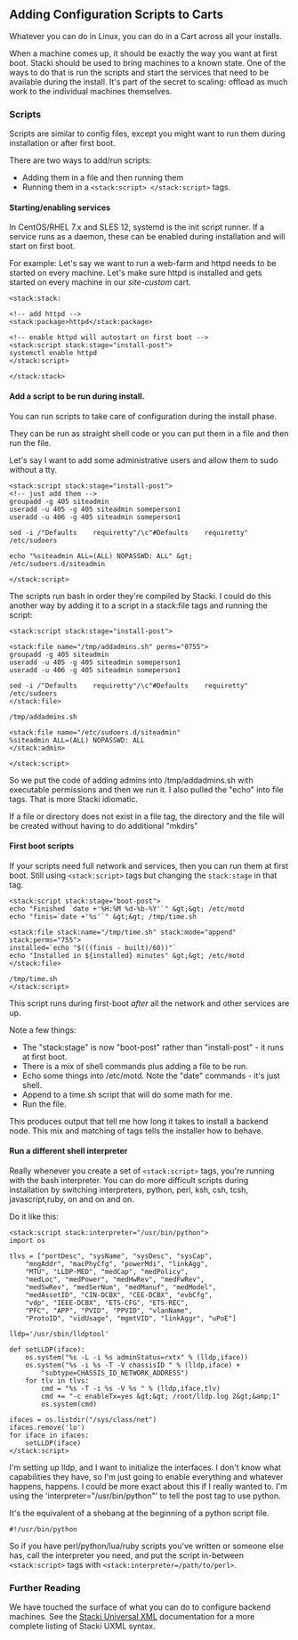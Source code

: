 ## Adding Configuration Scripts to Carts

Whatever you can do in Linux, you can do in a Cart across all your installs.

When a machine comes up, it should be exactly the way you want at first boot. Stacki should be used to bring machines to a known state. One of the ways to do that is run the scripts and start the services that need to be available during the install. It's part of the secret to scaling: offload as much work to the individual machines themselves.

### Scripts

Scripts are similar to config files, except you might want to run them during installation or after first boot.

There are two ways to add/run scripts:
* Adding them in a file and then running them
* Running them in a `<stack:script> </stack:script>` tags.

#### Starting/enabling services

In CentOS/RHEL 7.x and SLES 12, systemd is the init script runner. If a service runs as a daemon, these can be enabled during installation and will start on first boot.

For example: Let's say we want to run a web-farm and httpd needs to be started on every machine. Let's make sure httpd is installed and gets started on every machine in our *site-custom* cart.


```
<stack:stack:

<!-- add httpd -->
<stack:package>httpd</stack:package>

<!-- enable httpd will autostart on first boot -->
<stack:script stack:stage="install-post">
systemctl enable httpd
</stack:script>

</stack:stack>
```

#### Add a script to be run during install.

You can run scripts to take care of configuration during the install phase.

They can be run as straight shell code or you can put them in a file and then run the file.

Let's say I want to add some administrative users and allow them to sudo without a tty.

```
<stack:script stack:stage="install-post">
<!-- just add them -->
groupadd -g 405 siteadmin
useradd -u 405 -g 405 siteadmin someperson1
useradd -u 406 -g 405 siteadmin someperson1

sed -i /"Defaults    requiretty"/\c"#Defaults    requiretty" /etc/sudoers

echo "%siteadmin ALL=(ALL) NOPASSWD: ALL" &gt; /etc/sudoers.d/siteadmin

</stack:script>
```

The scripts run bash in order they're compiled by Stacki. I could do this another way by adding it to a script in a stack:file tags and running the script:

```
<stack:script stack:stage="install-post">

<stack:file name="/tmp/addadmins.sh" perms="0755">
groupadd -g 405 siteadmin
useradd -u 405 -g 405 siteadmin someperson1
useradd -u 406 -g 405 siteadmin someperson1

sed -i /"Defaults    requiretty"/\c"#Defaults    requiretty" /etc/sudoers
</stack:file>

/tmp/addadmins.sh

<stack:file name="/etc/sudoers.d/siteadmin"
%siteadmin ALL=(ALL) NOPASSWD: ALL
</stack:admin>

</stack:script>
```

So we put the code of adding admins into /tmp/addadmins.sh with executable permissions and then we run it. I also pulled the "echo" into file tags. That is more Stacki idiomatic.

If a file or directory does not exist in a file tag, the directory and the file will be created without having to do additional "mkdirs"

#### First boot scripts

If your scripts need full network and services, then you can run them at first boot. Still using ```<stack:script>``` tags but changing the ```stack:stage``` in that tag.

```
<stack:script stack:stage="boot-post">
echo "Finished `date +'%H:%M %d-%b-%Y'`" &gt;&gt; /etc/motd
echo "finis=`date +'%s'`" &gt;&gt; /tmp/time.sh

<stack:file stack:name="/tmp/time.sh" stack:mode="append" stack:perms="755">
installed=`echo "$(((finis - built)/60))"`
echo "Installed in ${installed} minutes" &gt;&gt; /etc/motd
</stack:file>

/tmp/time.sh
</stack:script>
```

This script runs during first-boot *after* all the network and other services are up.

Note a few things:
* The "stack:stage" is now "boot-post" rather than "install-post" - it runs at first boot.
* There is a mix of shell commands plus adding a file to be run.
* Echo some things into /etc/motd. Note the "date" commands - it's just shell.
* Append to a time.sh script that will do some math for me.
* Run the file.

This produces output that tell me how long it takes to install a backend node. This mix and matching of tags tells the installer how to behave.

#### Run a different shell interpreter

Really whenever you create a set of `<stack:script>` tags, you're running with the bash interpreter. You can do more difficult scripts during installation by switching interpreters, python, perl, ksh, csh, tcsh, javascript,ruby, on and on and on.

Do it like this:

```
<stack:script stack:interpreter="/usr/bin/python">
import os

tlvs = ["portDesc", "sysName", "sysDesc", "sysCap",
	"mngAddr", "macPhyCfg", "powerMdi", "linkAgg",
	"MTU", "LLDP-MED", "medCap", "medPolicy",
	"medLoc", "medPower", "medHwRev", "medFwRev",
	"medSwRev", "medSerNum", "medManuf", "medModel",
	"medAssetID", "CIN-DCBX", "CEE-DCBX", "evbCfg",
	"vdp", "IEEE-DCBX", "ETS-CFG", "ETS-REC",
	"PFC", "APP", "PVID", "PPVID", "vlanName",
	"ProtoID", "vidUsage", "mgmtVID", "linkAggr", "uPoE"]

lldp='/usr/sbin/lldptool'

def setLLDP(iface):
	os.system("%s -L -i %s adminStatus=rxtx" % (lldp,iface))
	os.system("%s -i %s -T -V chassisID " % (lldp,iface) +
		"subtype=CHASSIS_ID_NETWORK_ADDRESS")
	for tlv in tlvs:
		cmd = "%s -T -i %s -V %s " % (lldp,iface,tlv)
		cmd += "-c enableTx=yes &gt;&gt; /root/lldp.log 2&gt;&amp;1"
		os.system(cmd)

ifaces = os.listdir("/sys/class/net")
ifaces.remove('lo')
for iface in ifaces:
	setLLDP(iface)
</stack:script>
```

I'm setting up lldp, and I want to initialize the interfaces. I don't know what capabilities they have, so I'm just going to enable everything and whatever happens, happens. I could be more exact about this if I really wanted to. I'm using the 'interpreter="/usr/bin/python"' to tell the post tag to use python.

It's the equivalent of a shebang at the beginning of a python script file.
```
#!/usr/bin/python
```

So if you have perl/python/lua/ruby scripts you've written or someone else has, call the interpreter you need, and put the script in-between `<stack:script>` tags with `<stack:interpreter=/path/to/perl>`.

### Further Reading

We have touched the surface of what you can do to configure backend machines. See the [Stacki Universal XML](SUX) documentation for a more complete listing of Stacki UXML syntax.
